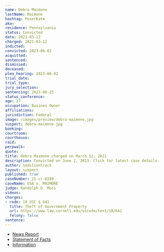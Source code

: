 ```yaml
---
name: Debra Maimone
lastName: Maimone
hashtag: PoserKate
aka:
residence: Pennsylvania
status: Convicted
date: 2021-03-12
charged: 2021-03-12
indicted:
convicted: 2023-06-02
acquitted:
sentenced:
dismissed:
deceased:
plea_hearing: 2023-06-02
trial_date:
trial_type:
jury_selection:
sentencing: 2023-08-25
status_conference:
age: 27
occupation: Busines Owner
affiliations:
jurisdiction: Federal
image: /images/preview/debra-maimone.jpg
suspect: debra-maimone.jpg
booking:
courtroom:
courthouse:
raid:
perpwalk:
quote:
title: Debra Maimone charged on March 12, 2021
description: Convicted on June 2, 2023. Click for latest case details.
author: seditiontrack
layout: suspect
published: true
caseNumber: 21-cr-0289
caseName: USA v. MAIMONE
judge: Randolph D. Moss
videos:
charges:
- code: 18 USC § 641
  title: Theft of Government Property
  url: https://www.law.cornell.edu/uscode/text/18/641
  felony: false
sentence:
---
```

- [News Report](https://www.wpxi.com/news/top-stories/local-business-owners-charged-connection-with-violence-us-capitol/5E2CEWKFCVAZHLD5YPHS25DA3U/)
- [Statement of Facts](https://www.justice.gov/usao-dc/case-multi-defendant/file/1392616/download)
- [Information](https://www.justice.gov/usao-dc/case-multi-defendant/file/1410636/download)
